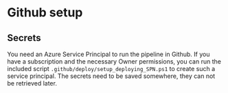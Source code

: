 
# Github setup

## Secrets
You need an Azure Service Principal to run the pipeline in Github.
If you have a subscription and the necessary Owner permissions, you
can run the included script `.github/deploy/setup_deploying_SPN.ps1`
to create such a service principal. The secrets need to be saved
somewhere, they can not be retrieved later.
